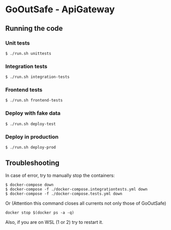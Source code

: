 # GoOutSafe - ApiGateway

## Running the code

### Unit tests

```
$ ./run.sh unittests
```

### Integration tests

```
$ ./run.sh integration-tests
```

### Frontend tests

```
$ ./run.sh frontend-tests
```

### Deploy with fake data

```
$ ./run.sh deploy-test
```

### Deploy in production

```
$ ./run.sh deploy-prod
```

## Troubleshooting
In case of error, try to manually stop the containers:
```
$ docker-compose down
$ docker-compose -f ./docker-compose.integrationtests.yml down
$ docker-compose -f ./docker-compose.tests.yml down
```
Or (Attention this command closes all currents not only those of GoOutSafe) 
```
docker stop $(docker ps -a -q) 
```
Also, if you are on WSL (1 or 2) try to restart it.

